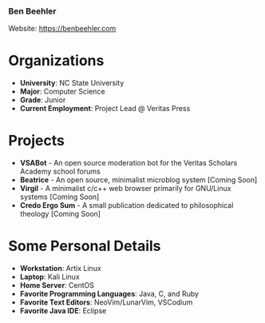 ### Ben Beehler 

Website: https://benbeehler.com

# Organizations
- **University**: NC State University
- **Major**: Computer Science
- **Grade**: Junior
- **Current Employment**: Project Lead @ Veritas Press

# Projects
- **VSABot** - An open source moderation bot for the Veritas Scholars Academy school forums
- **Beatrice** - An open source, minimalist microblog system [Coming Soon]
- **Virgil** - A minimalist c/c++ web browser primarily for GNU/Linux systems [Coming Soon]
- **Credo Ergo Sum** - A small publication dedicated to philosophical theology [Coming Soon]

# Some Personal Details
- **Workstation**: Artix Linux
- **Laptop**: Kali Linux
- **Home Server**: CentOS
- **Favorite Programming Languages**: Java, C, and Ruby
- **Favorite Text Editors**: NeoVim/LunarVim, VSCodium
- **Favorite Java IDE**: Eclipse
